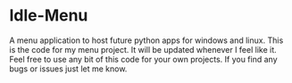 # Idle-Menu
A menu application to host future python apps for windows and linux. 
This is the code for my menu project. It will be updated whenever I feel like it. 
Feel free to use any bit of this code for your own projects. 
If you find any bugs or issues just let me know.

